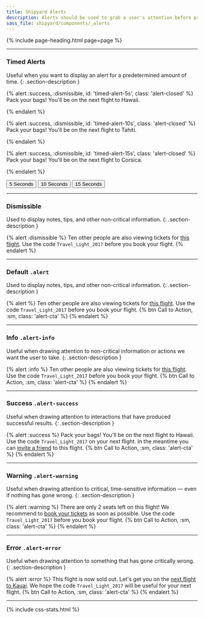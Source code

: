 ```yaml
---
title: Shipyard Alerts
description: Alerts should be used to grab a user's attention before proceeding to the next action. They are commonly found at the very top of the page directly above the content.
sass_file: shipyard/components/_alerts
---
```


{% include page-heading.html page=page %}

---

### Timed Alerts
Useful when you want to display an alert for a predetermined amount of time.
{: .section-description }

{% alert :success, :dismissible, id: 'timed-alert-5s', class: 'alert-closed' %}
  Pack your bags! You'll be on the next flight to Hawaii.
  <div class="alert-timer alert-timer-on" data-duration="5"></div>
{% endalert %}

{% alert :success, :dismissible, id: 'timed-alert-10s', class: 'alert-closed' %}
  Pack your bags! You'll be on the next flight to Tahiti.
  <div class="alert-timer alert-timer-on" data-duration="10"></div>
{% endalert %}

{% alert :success, :dismissible, id: 'timed-alert-15s', class: 'alert-closed' %}
  Pack your bags! You'll be on the next flight to Corsica.
  <div class="alert-timer alert-timer-on" data-duration="15"></div>
{% endalert %}

<button class="btn btn-primary margin-right-xs" alert-trigger="#timed-alert-5s">5 Seconds</button>
<button class="btn btn-primary margin-right-xs" alert-trigger="#timed-alert-10s">10 Seconds</button>
<button class="btn btn-primary" alert-trigger="#timed-alert-15s">15 Seconds</button>

---

### Dismissible
Used to display notes, tips, and other non-critical information.
{: .section-description }

{% alert :dismissible %}
  Ten other people are also viewing tickets for <a href="#">this flight</a>.
  Use the code <code class="code-inline">Travel_Light_2017</code> before you book your flight.
{% endalert %}

---

### Default `.alert`
Used to display notes, tips, and other non-critical information.
{: .section-description }

{% alert %}
  Ten other people are also viewing tickets for <a href="#">this flight</a>.
  Use the code <code class="code-inline">Travel_Light_2017</code> before you book your flight.
  {% btn Call to Action, :sm, class: 'alert-cta' %}
{% endalert %}

---

### Info `.alert-info`
Useful when drawing attention to non-critical information or actions we want the user to take.
{: .section-description }

{% alert :info %}
  Ten other people are also viewing tickets for <a href="#">this flight</a>.
  Use the code <code class="code-inline">Travel_Light_2017</code> before you book your flight.
  {% btn Call to Action, :sm, class: 'alert-cta' %}
{% endalert %}

---

### Success `.alert-success`
Useful when drawing attention to interactions that have produced successful results.
{: .section-description }

{% alert :success %}
  Pack your bags! You'll be on the next flight to Hawaii.
  Use the code <code class="code-inline">Travel_Light_2017</code> on your next flight. In the meantime you can <a href="#">invite a friend</a> to this flight.
  {% btn Call to Action, :sm, class: 'alert-cta' %}
{% endalert %}

---

### Warning `.alert-warning`
Useful when drawing attention to critical, time-sensitive information &mdash; even if nothing has gone wrong.
{: .section-description }

{% alert :warning %}
  There are only 2 seats left on this flight! We recommend to <a href="#">book your tickets</a> as soon as possible.
  Use the code <code class="code-inline">Travel_Light_2017</code> before you book your flight.
  {% btn Call to Action, :sm, class: 'alert-cta' %}
{% endalert %}

---

### Error `.alert-error`
Useful when drawing attention to something that has gone critically wrong.
{: .section-description }

{% alert :error %}
  This flight is now sold out. Let's get you on the <a href="#">next flight to Kauai</a>.
  We hope the code <code class="code-inline">Travel_Light_2017</code> will be useful for your next flight.
  {% btn Call to Action, :sm, class: 'alert-cta' %}
{% endalert %}

---

{% include css-stats.html %}
